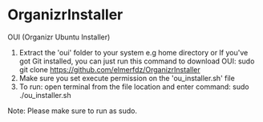 # OrganizrInstaller

OUI (Organizr Ubuntu Installer)
1. Extract the 'oui' folder to your system e.g home directory
    or If you've got Git installed, you can just run this command to download OUI: sudo git clone https://github.com/elmerfdz/OrganizrInstaller
2. Make sure you set execute permission on the 'ou_installer.sh' file 
3. To run: open terminal from the file location and enter command: sudo ./ou_installer.sh

Note: Please make sure to run as sudo.
